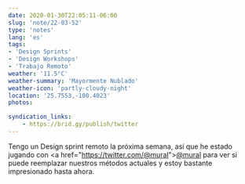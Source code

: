 ```yaml
---
date: 2020-01-30T22:05:11-06:00
slug: 'note/22-03-52'
type: 'notes'
lang: 'es'
tags:
- 'Design Sprints'
- 'Design Workshops'
- 'Trabajo Remoto'
weather: '11.5°C'
weather-summary: 'Mayormente Nublado'
weather-icon: 'partly-cloudy-night'
location: '25.7553,-100.4023'
photos:

syndication_links:
    - https://brid.gy/publish/twitter
---
```

Tengo un Design sprint remoto la próxima semana, así que he estado jugando con <a href="https://twitter.com/<a href="https://twitter.com/@mural">@mural</a>"><a href="https://twitter.com/@mural">@mural</a></a> para ver si puede reemplazar nuestros métodos actuales y estoy bastante impresionado hasta ahora.

  

